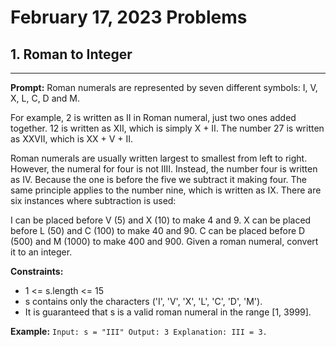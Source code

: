 # February 17, 2023 Problems

## 1. Roman to Integer

---
**Prompt:** Roman numerals are represented by seven different symbols: I, V, X, L, C, D and M.

For example, 2 is written as II in Roman numeral, just two ones added together. 12 is written as XII, which is simply X + II. The number 27 is written as XXVII, which is XX + V + II.

Roman numerals are usually written largest to smallest from left to right. However, the numeral for four is not IIII. Instead, the number four is written as IV. Because the one is before the five we subtract it making four. The same principle applies to the number nine, which is written as IX. There are six instances where subtraction is used:

I can be placed before V (5) and X (10) to make 4 and 9.
X can be placed before L (50) and C (100) to make 40 and 90.
C can be placed before D (500) and M (1000) to make 400 and 900.
Given a roman numeral, convert it to an integer.

**Constraints:**
- 1 <= s.length <= 15 
- s contains only the characters ('I', 'V', 'X', 'L', 'C', 'D', 'M'). 
- It is guaranteed that s is a valid roman numeral in the range [1, 3999].

**Example:**
`Input: s = "III"
Output: 3
Explanation: III = 3.`